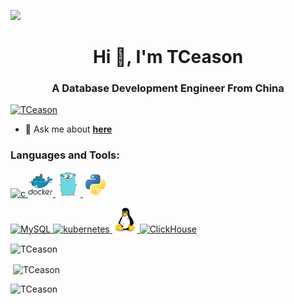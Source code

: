![](https://visitor-badge.glitch.me/badge?page_id=TCeason.readme)

<h1 align="center">Hi 👋, I'm TCeason</h1>
<h3 align="center">A Database Development Engineer From China</h3>

<p align="left"> <a href="https://github.com/ryo-ma/github-profile-trophy"><img src="https://github-profile-trophy.vercel.app/?username=TCeason" alt="TCeason" /></a> </p>

- 💬 Ask me about **[here](https://github.com/TCeason/TCeason/issues)**

<h3 align="left">Languages and Tools:</h3>
<p align="left"> <a href="https://www.cprogramming.com/" target="_blank"> <img src="https://upload.wikimedia.org/wikipedia/commons/thumb/1/18/ISO_C%2B%2B_Logo.svg/459px-ISO_C%2B%2B_Logo.svg.png" alt="c" width="40" height="40"/> </a> <a href="https://www.docker.com/" target="_blank"> <img src="https://raw.githubusercontent.com/devicons/devicon/master/icons/docker/docker-original-wordmark.svg" alt="docker" width="40" height="40"/> </a> <a href="https://golang.org" target="_blank"> <img src="https://raw.githubusercontent.com/devicons/devicon/master/icons/go/go-original.svg" alt="go" width="40" height="40"/> </a> <a href="https://www.python.org" target="_blank"> <img src="https://raw.githubusercontent.com/devicons/devicon/master/icons/python/python-original.svg" alt="python" width="40" height="40"/> </a> </p>

<p align="left"> 
<a href="https://www.mysql.com/" target="_blank"><img src="https://avatars.githubusercontent.com/u/2452804?s=200&v=4" alt="MySQL" width="40" height="40"/>
<a href="https://kubernetes.io" target="_blank"><img src="https://www.vectorlogo.zone/logos/kubernetes/kubernetes-icon.svg" alt="kubernetes" width="40" height="40"/> </a>
 <a href="https://www.linux.org/" target="_blank"> <img src="https://raw.githubusercontent.com/devicons/devicon/master/icons/linux/linux-original.svg" alt="linux" width="40" height="40"/> </a> 
 <a href="https://clickhouse.tech/" target="_blank"> <img src="https://clickhouse.tech/images/logo.svg" alt="ClickHouse" width="40" height="40"/></a> </p>

<p><img align="center" src="https://github-readme-stats.vercel.app/api/top-langs?username=TCeason&show_icons=true&locale=en&layout=compact&count_private=true&theme=onedark" alt="TCeason" /></p>

<p>&nbsp;<img align="center" src="https://github-readme-stats.vercel.app/api?username=TCeason&show_icons=true&locale=en&count_private=true&theme=onedark" alt="TCeason" /></p>

<p><img align="left" src="https://github-readme-streak-stats.herokuapp.com/?user=TCeason&count_private=true&theme=onedark" alt="TCeason" /></p>
